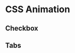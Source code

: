 # CSS Animation

## Checkbox

<card flex-center>
  <css-animation-checkbox/>
</card>

## Tabs

<card>
  <css-animation-tabs/>
  <br>
  <css-animation-tabs radius/>
</card>

